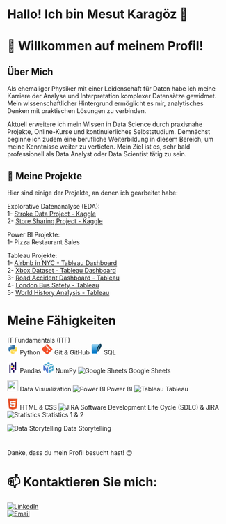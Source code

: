 
 #       Hallo! Ich bin Mesut Karagöz 👋
 
 # 🤝 Willkommen auf meinem Profil!
 
 
 
 ## Über Mich
 Als ehemaliger Physiker mit einer Leidenschaft für Daten habe ich meine Karriere der Analyse und Interpretation komplexer Datensätze gewidmet. 
 Mein wissenschaftlicher Hintergrund ermöglicht es mir, analytisches Denken mit praktischen Lösungen zu verbinden.
 
 Aktuell erweitere ich mein Wissen in Data Science durch praxisnahe Projekte, Online-Kurse und kontinuierliches Selbststudium.
 Demnächst beginne ich zudem eine berufliche Weiterbildung in diesem Bereich, um meine Kenntnisse weiter zu vertiefen.
 Mein Ziel ist es, sehr bald professionell als Data Analyst oder Data Scientist tätig zu sein.
 
 ## 💼 Meine Projekte
 Hier sind einige der Projekte, an denen ich gearbeitet habe: <br>
 
  Explorative Datenanalyse (EDA):  <br>
 1- [Stroke Data Project - Kaggle](https://www.kaggle.com/code/mesutkaragz/storke-data-project) <br>
 2- [Store Sharing Project - Kaggle](https://www.kaggle.com/code/mesutkaragz/store-sharing-project) <br>
 
 Power BI Projekte:  <br>
 1- Pizza Restaurant Sales  <br>
 
  Tableau Projekte:   <br>
 1- [Airbnb in NYC - Tableau Dashboard](https://public.tableau.com/app/profile/mesut.karag.z/viz/AirbnbinNYC_17506109078190/Story2) <br>
 2- [Xbox Dataset - Tableau Dashboard](https://public.tableau.com/app/profile/mesut.karag.z/viz/XboxDataset/Dashboard23) <br>
 3- [Road Accident Dashboard - Tableau](https://public.tableau.com/app/profile/mesut.karag.z/viz/RoadAccidentDashboard_17507719270400/Dashboard1) <br>
 4- [London Bus Safety - Tableau](https://public.tableau.com/app/profile/mesut.karag.z/viz/DataVisualizationwithTableau-1_17480948729220/Dashboard1)  <br>
 5- [World History Analysis - Tableau](https://public.tableau.com/app/profile/mesut.karag.z/viz/Animasyon_17490582647970/WorldHistory) <br>
 
 # Meine Fähigkeiten  <br>
 IT Fundamentals (ITF)  <br>
 <img src="https://raw.githubusercontent.com/devicons/devicon/master/icons/python/python-original.svg" alt="Python" width="25" height="25"/> Python      <img src="https://raw.githubusercontent.com/devicons/devicon/master/icons/git/git-original.svg" alt="Git" width="25" height="25"/> Git & GitHub     <img src="https://raw.githubusercontent.com/devicons/devicon/master/icons/sqlite/sqlite-original.svg" alt="SQL" width="25" height="25"/> SQL   <br>


 <img src="https://raw.githubusercontent.com/devicons/devicon/master/icons/pandas/pandas-original.svg" alt="Pandas" width="25" height="25"/> Pandas     <img src="https://raw.githubusercontent.com/devicons/devicon/master/icons/numpy/numpy-original.svg" alt="NumPy" width="25"   height="25"/> NumPy     <img src="https://img.icons8.com/?size=100&id=qrAVeBIrsjod&format=png&color=000000" alt="Google Sheets" width="40" height="40"/>  Google Sheets  <br>   


 <img src="https://img.icons8.com/?size=100&id=DA7Uf0dS4b0r&format=png&color=000000" width="25" height="25"/> Data Visualization    <img src="https://img.icons8.com/?size=100&id=3sGOUDo9nJ4k&format=png&color=000000" alt="Power BI" width="40" height="40"/>  Power BI     <img src="https://img.icons8.com/?size=100&id=9Kvi1p1F0tUo&format=png&color=000000" alt="Tableau" width="40" height="40"/> Tableau  <br> 
 

 <img src="https://raw.githubusercontent.com/devicons/devicon/master/icons/html5/html5-original.svg" alt="HTML5" width="25" height="25"/> HTML & CSS       <img src="https://img.icons8.com/?size=100&id=6aZUcUt6WjzU&format=png&color=000000" alt="JIRA" width="40" height="40"/>
 Software Development Life Cycle (SDLC) & JIRA  <img src="https://img.icons8.com/ios/50/000000/graph.png" alt="Statistics" width="40" height="40"/>  Statistics 1 & 2   <br>
 

 <img src="https://img.icons8.com/?size=100&id=rKKHpdlXFjhy&format=png&color=000000" alt="Data Storytelling" width="40" height="40"/> Data Storytelling

 
 # 
 Danke, dass du mein Profil besucht hast! 😊 
 
 # 📫 Kontaktieren Sie mich:
 
 
 [![LinkedIn](https://img.shields.io/badge/LinkedIn-blue?logo=linkedin&style=for-the-badge)](https://www.linkedin.com/in/mesut-karag%C3%B6z-181733260/)  
 [![Email](https://img.shields.io/badge/Email-red?logo=gmail&style=for-the-badge)](mailto:mesutkrgz65@gmail.com)

